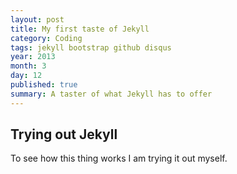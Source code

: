 ```yaml
---
layout: post
title: My first taste of Jekyll
category: Coding
tags: jekyll bootstrap github disqus
year: 2013
month: 3
day: 12
published: true
summary: A taster of what Jekyll has to offer
---
```


<div class="row">
      <h2>Trying out Jekyll</h2>
      <p>To see how this thing works I am trying it out myself.</p>
</div>

